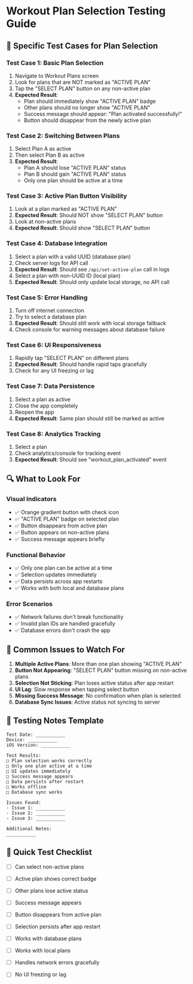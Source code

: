 # Workout Plan Selection Testing Guide

## 🎯 **Specific Test Cases for Plan Selection**

### **Test Case 1: Basic Plan Selection**
1. Navigate to Workout Plans screen
2. Look for plans that are NOT marked as "ACTIVE PLAN"
3. Tap the "SELECT PLAN" button on any non-active plan
4. **Expected Result**: 
   - Plan should immediately show "ACTIVE PLAN" badge
   - Other plans should no longer show "ACTIVE PLAN"
   - Success message should appear: "Plan activated successfully!"
   - Button should disappear from the newly active plan

### **Test Case 2: Switching Between Plans**
1. Select Plan A as active
2. Then select Plan B as active
3. **Expected Result**:
   - Plan A should lose "ACTIVE PLAN" status
   - Plan B should gain "ACTIVE PLAN" status
   - Only one plan should be active at a time

### **Test Case 3: Active Plan Button Visibility**
1. Look at a plan marked as "ACTIVE PLAN"
2. **Expected Result**: Should NOT show "SELECT PLAN" button
3. Look at non-active plans
4. **Expected Result**: Should show "SELECT PLAN" button

### **Test Case 4: Database Integration**
1. Select a plan with a valid UUID (database plan)
2. Check server logs for API call
3. **Expected Result**: Should see `/api/set-active-plan` call in logs
4. Select a plan with non-UUID ID (local plan)
5. **Expected Result**: Should only update local storage, no API call

### **Test Case 5: Error Handling**
1. Turn off internet connection
2. Try to select a database plan
3. **Expected Result**: Should still work with local storage fallback
4. Check console for warning messages about database failure

### **Test Case 6: UI Responsiveness**
1. Rapidly tap "SELECT PLAN" on different plans
2. **Expected Result**: Should handle rapid taps gracefully
3. Check for any UI freezing or lag

### **Test Case 7: Data Persistence**
1. Select a plan as active
2. Close the app completely
3. Reopen the app
4. **Expected Result**: Same plan should still be marked as active

### **Test Case 8: Analytics Tracking**
1. Select a plan
2. Check analytics/console for tracking event
3. **Expected Result**: Should see "workout_plan_activated" event

## 🔍 **What to Look For**

### **Visual Indicators**
- ✅ Orange gradient button with check icon
- ✅ "ACTIVE PLAN" badge on selected plan
- ✅ Button disappears from active plan
- ✅ Button appears on non-active plans
- ✅ Success message appears briefly

### **Functional Behavior**
- ✅ Only one plan can be active at a time
- ✅ Selection updates immediately
- ✅ Data persists across app restarts
- ✅ Works with both local and database plans

### **Error Scenarios**
- ✅ Network failures don't break functionality
- ✅ Invalid plan IDs are handled gracefully
- ✅ Database errors don't crash the app

## 🐛 **Common Issues to Watch For**

1. **Multiple Active Plans**: More than one plan showing "ACTIVE PLAN"
2. **Button Not Appearing**: "SELECT PLAN" button missing on non-active plans
3. **Selection Not Sticking**: Plan loses active status after app restart
4. **UI Lag**: Slow response when tapping select button
5. **Missing Success Message**: No confirmation when plan is selected
6. **Database Sync Issues**: Active status not syncing to server

## 📝 **Testing Notes Template**

```
Test Date: ___________
Device: ___________
iOS Version: ___________

Test Results:
□ Plan selection works correctly
□ Only one plan active at a time
□ UI updates immediately
□ Success message appears
□ Data persists after restart
□ Works offline
□ Database sync works

Issues Found:
- Issue 1: ___________
- Issue 2: ___________
- Issue 3: ___________

Additional Notes:
___________
```

## 🎯 **Quick Test Checklist**

- [ ] Can select non-active plans
- [ ] Active plan shows correct badge
- [ ] Other plans lose active status
- [ ] Success message appears
- [ ] Button disappears from active plan
- [ ] Selection persists after app restart
- [ ] Works with database plans
- [ ] Works with local plans
- [ ] Handles network errors gracefully
- [ ] No UI freezing or lag


